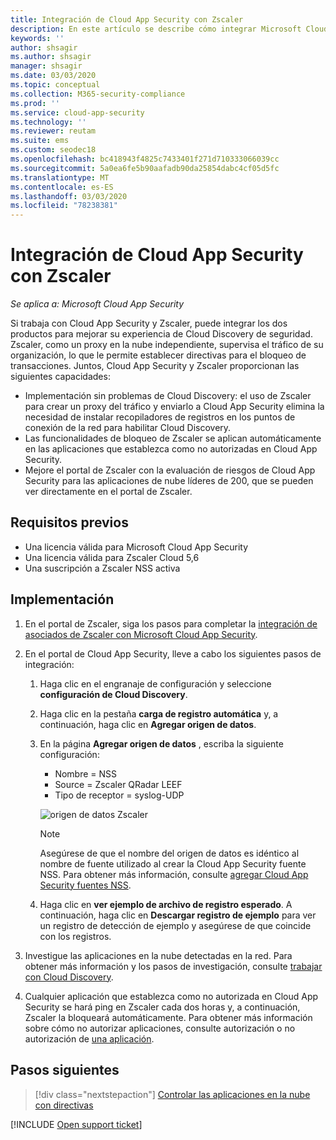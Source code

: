 ```yaml
---
title: Integración de Cloud App Security con Zscaler
description: En este artículo se describe cómo integrar Microsoft Cloud App Security con Zscaler para un Cloud Discovery sin problemas y un bloque automatizado de aplicaciones no autorizadas.
keywords: ''
author: shsagir
ms.author: shsagir
manager: shsagir
ms.date: 03/03/2020
ms.topic: conceptual
ms.collection: M365-security-compliance
ms.prod: ''
ms.service: cloud-app-security
ms.technology: ''
ms.reviewer: reutam
ms.suite: ems
ms.custom: seodec18
ms.openlocfilehash: bc418943f4825c7433401f271d710333066039cc
ms.sourcegitcommit: 5a0ea6fe5b90aafadb90da25854dabc4cf05d5fc
ms.translationtype: MT
ms.contentlocale: es-ES
ms.lasthandoff: 03/03/2020
ms.locfileid: "78238381"
---
```

# <a name="integrate-cloud-app-security-with-zscaler"></a>Integración de Cloud App Security con Zscaler

*Se aplica a: Microsoft Cloud App Security*

Si trabaja con Cloud App Security y Zscaler, puede integrar los dos productos para mejorar su experiencia de Cloud Discovery de seguridad. Zscaler, como un proxy en la nube independiente, supervisa el tráfico de su organización, lo que le permite establecer directivas para el bloqueo de transacciones. Juntos, Cloud App Security y Zscaler proporcionan las siguientes capacidades:

- Implementación sin problemas de Cloud Discovery: el uso de Zscaler para crear un proxy del tráfico y enviarlo a Cloud App Security elimina la necesidad de instalar recopiladores de registros en los puntos de conexión de la red para habilitar Cloud Discovery.
- Las funcionalidades de bloqueo de Zscaler se aplican automáticamente en las aplicaciones que establezca como no autorizadas en Cloud App Security.
- Mejore el portal de Zscaler con la evaluación de riesgos de Cloud App Security para las aplicaciones de nube líderes de 200, que se pueden ver directamente en el portal de Zscaler.

## <a name="prerequisites"></a>Requisitos previos

- Una licencia válida para Microsoft Cloud App Security
- Una licencia válida para Zscaler Cloud 5,6
- Una suscripción a Zscaler NSS activa

## <a name="deployment"></a>Implementación

1. En el portal de Zscaler, siga los pasos para completar la [integración de asociados de Zscaler con Microsoft Cloud App Security](https://help.zscaler.com/zia/configuring-mcas-integration).
2. En el portal de Cloud App Security, lleve a cabo los siguientes pasos de integración:
    1. Haga clic en el engranaje de configuración y seleccione **configuración de Cloud Discovery**.
    2. Haga clic en la pestaña **carga de registro automática** y, a continuación, haga clic en **Agregar origen de datos**.
    3. En la página **Agregar origen de datos** , escriba la siguiente configuración:

        - Nombre = NSS
        - Source = Zscaler QRadar LEEF
        - Tipo de receptor = syslog-UDP

        ![origen de datos Zscaler](media/data-source-zscaler.png)

        > [!NOTE]
        > Asegúrese de que el nombre del origen de datos es idéntico al nombre de fuente utilizado al crear la Cloud App Security fuente NSS. Para obtener más información, consulte [agregar Cloud App Security fuentes NSS](https://help.zscaler.com/zia/adding-mcas-nss-feeds).

    4. Haga clic en **ver ejemplo de archivo de registro esperado**. A continuación, haga clic en **Descargar registro de ejemplo** para ver un registro de detección de ejemplo y asegúrese de que coincide con los registros.<br />

3. Investigue las aplicaciones en la nube detectadas en la red. Para obtener más información y los pasos de investigación, consulte [trabajar con Cloud Discovery](working-with-cloud-discovery-data.md).

4. Cualquier aplicación que establezca como no autorizada en Cloud App Security se hará ping en Zscaler cada dos horas y, a continuación, Zscaler la bloqueará automáticamente. Para obtener más información sobre cómo no autorizar aplicaciones, consulte autorización o no autorización de [una aplicación](governance-discovery.md#BKMK_SanctionApp).

## <a name="next-steps"></a>Pasos siguientes

> [!div class="nextstepaction"]
> [Controlar las aplicaciones en la nube con directivas](control-cloud-apps-with-policies.md)

[!INCLUDE [Open support ticket](includes/support.md)]
